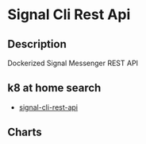 # Signal Cli Rest Api

## Description

Dockerized Signal Messenger REST API

## k8 at home search

- [signal-cli-rest-api](https://nanne.dev/k8s-at-home-search/#/signal-cli-rest-api)

## Charts


